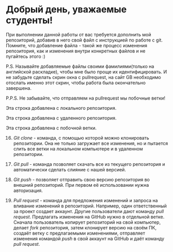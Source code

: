 # Добрый день, уважаемые студенты! 
  При выполнении данной работы от вас требуется дополнить мой репозиторий, добавив в него свой файл с инструкцией по работе с git. Помните, что добавление файла - такой же процесс изменения репозитория, как и изменения внутри конкретных файлов и не пугайтесь этого :)

  P.S. Называйте добавляемые файлы своими фамилиями(только на английской раскладке), чтобы мне было проще их идентифицировать. И не забудьте сделать скрин окна с pullrequest, на сайт GB необходимо отослать именно этот скрин, чтобы работа была окончательно завершена.

  P.P.S. Не забывайте, что отправляем на pullrequest мы побочные ветки!
  
Эта строка добавлена с локального репозитория.

Эта строка добавлена с удаленного репозитория.

Эта строка добавлена с побочной ветки.

16. *Git clone* - команда, с помощью которой можно клонировать репозитории. Она не только
загружает все изменения, но и пытается слить 
все ветки на локальном компьютере и в
удаленном репозитории.

17. *Git pull* - команда позволяет скачать все 
из текущего репозитория и автоматически
сделать слияние с нашей версией.

18. *Git push* - позволяет отправить свою версию репозитория во внешний репозиторий. При первом её использовании нужна авторизация.

19. *Pull request* - команда для предложения изменений и запроса на вливание изменений в репозиторий. Например, один ответственный за проект создает аккаунт. Другие пользователи дают
команду *pull request*. Предлагать изменения на GitHub нужно в отдельной ветке. Сначала
пользователь копирует репозиторий на свой компьютер, делает *fork* репозитория, затем
клонирует версию на своём ПК, создаёт ветку с предлагаемыми изменениями, отправляет
изменения командой *push* в свой аккаунт на GitHub и даёт команду *pull request*. 
  
